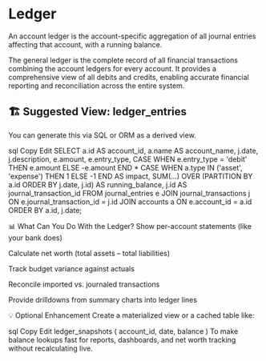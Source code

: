 # Ledger

An account ledger is the account-specific aggregation of all journal entries affecting that account, with a running balance.

The general ledger is the complete record of all financial transactions combining the account ledgers for every account. It provides a comprehensive view of all debits and credits, enabling accurate financial reporting and reconciliation across the entire system.

## 🏗️ Suggested View: ledger_entries
You can generate this via SQL or ORM as a derived view.

sql
Copy
Edit
SELECT
  a.id AS account_id,
  a.name AS account_name,
  j.date,
  j.description,
  e.amount,
  e.entry_type,
  CASE 
    WHEN e.entry_type = 'debit' THEN e.amount
    ELSE -e.amount
  END * CASE
    WHEN a.type IN ('asset', 'expense') THEN 1
    ELSE -1
  END AS impact,
  SUM(...) OVER (PARTITION BY a.id ORDER BY j.date, j.id) AS running_balance,
  j.id AS journal_transaction_id
FROM
  journal_entries e
JOIN
  journal_transactions j ON e.journal_transaction_id = j.id
JOIN
  accounts a ON e.account_id = a.id
ORDER BY
  a.id, j.date;

📊 What Can You Do With the Ledger?
Show per-account statements (like your bank does)

Calculate net worth (total assets – total liabilities)

Track budget variance against actuals

Reconcile imported vs. journaled transactions

Provide drilldowns from summary charts into ledger lines

💡 Optional Enhancement
Create a materialized view or a cached table like:

sql
Copy
Edit
ledger_snapshots (
  account_id,
  date,
  balance
)
To make balance lookups fast for reports, dashboards, and net worth tracking without recalculating live.